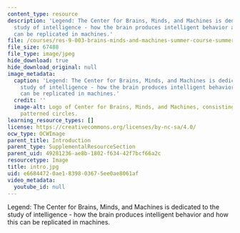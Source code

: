 ```yaml
---
content_type: resource
description: 'Legend: The Center for Brains, Minds, and Machines is dedicated to the
  study of intelligence - how the brain produces intelligent behavior and how this
  can be replicated in machines.'
file: /courses/res-9-003-brains-minds-and-machines-summer-course-summer-2015/e66844720ae1839803675ee0ae8061af_intro.jpg
file_size: 67488
file_type: image/jpeg
hide_download: true
hide_download_original: null
image_metadata:
  caption: 'Legend: The Center for Brains, Minds, and Machines is dedicated to the
    study of intelligence - how the brain produces intelligent behavior and how this
    can be replicated in machines.'
  credit: ''
  image-alt: Logo of Center for Brains, Minds, and Machines, consisting of 3 overlapping
    patterned circles.
learning_resource_types: []
license: https://creativecommons.org/licenses/by-nc-sa/4.0/
ocw_type: OCWImage
parent_title: Introduction
parent_type: SupplementalResourceSection
parent_uid: 49281236-ae8b-1802-f634-42f7bcf66a2c
resourcetype: Image
title: intro.jpg
uid: e6684472-0ae1-8398-0367-5ee0ae8061af
video_metadata:
  youtube_id: null
---
```

Legend: The Center for Brains, Minds, and Machines is dedicated to the study of intelligence - how the brain produces intelligent behavior and how this can be replicated in machines.